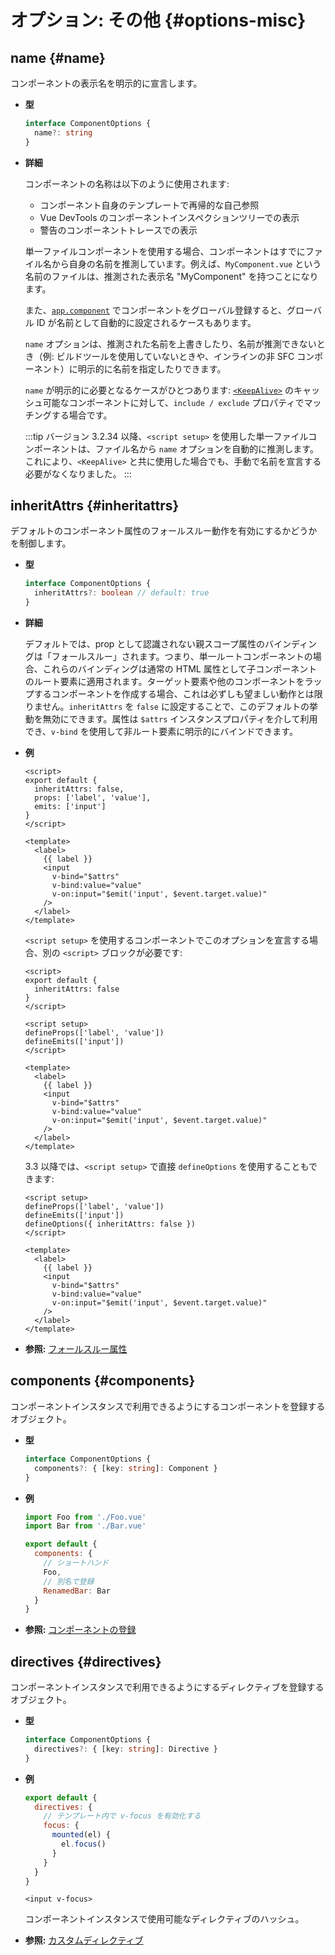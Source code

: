 # オプション: その他 {#options-misc}

## name {#name}

コンポーネントの表示名を明示的に宣言します。

- **型**

  ```ts
  interface ComponentOptions {
    name?: string
  }
  ```

- **詳細**

  コンポーネントの名称は以下のように使用されます:

  - コンポーネント自身のテンプレートで再帰的な自己参照
  - Vue DevTools のコンポーネントインスペクションツリーでの表示
  - 警告のコンポーネントトレースでの表示

  単一ファイルコンポーネントを使用する場合、コンポーネントはすでにファイル名から自身の名前を推測しています。例えば、`MyComponent.vue` という名前のファイルは、推測された表示名 "MyComponent" を持つことになります。

  また、[`app.component`](/api/application#app-component) でコンポーネントをグローバル登録すると、グローバル ID が名前として自動的に設定されるケースもあります。

  `name` オプションは、推測された名前を上書きしたり、名前が推測できないとき（例: ビルドツールを使用していないときや、インラインの非 SFC コンポーネント）に明示的に名前を指定したりできます。

  `name` が明示的に必要となるケースがひとつあります: [`<KeepAlive>`](/guide/built-ins/keep-alive) のキャッシュ可能なコンポーネントに対して、`include / exclude` プロパティでマッチングする場合です。

  :::tip
  バージョン 3.2.34 以降、`<script setup>` を使用した単一ファイルコンポーネントは、ファイル名から `name` オプションを自動的に推測します。これにより、`<KeepAlive>` と共に使用した場合でも、手動で名前を宣言する必要がなくなりました。
  :::

## inheritAttrs {#inheritattrs}

デフォルトのコンポーネント属性のフォールスルー動作を有効にするかどうかを制御します。

- **型**

  ```ts
  interface ComponentOptions {
    inheritAttrs?: boolean // default: true
  }
  ```

- **詳細**

  デフォルトでは、prop として認識されない親スコープ属性のバインディングは「フォールスルー」されます。つまり、単一ルートコンポーネントの場合、これらのバインディングは通常の HTML 属性として子コンポーネントのルート要素に適用されます。ターゲット要素や他のコンポーネントをラップするコンポーネントを作成する場合、これは必ずしも望ましい動作とは限りません。`inheritAttrs` を `false` に設定することで、このデフォルトの挙動を無効にできます。属性は `$attrs` インスタンスプロパティを介して利用でき、`v-bind` を使用して非ルート要素に明示的にバインドできます。

- **例**

  <div class="options-api">

  ```vue
  <script>
  export default {
    inheritAttrs: false,
    props: ['label', 'value'],
    emits: ['input']
  }
  </script>

  <template>
    <label>
      {{ label }}
      <input
        v-bind="$attrs"
        v-bind:value="value"
        v-on:input="$emit('input', $event.target.value)"
      />
    </label>
  </template>
  ```

  </div>
  <div class="composition-api">

  `<script setup>` を使用するコンポーネントでこのオプションを宣言する場合、別の `<script>` ブロックが必要です:

  ```vue
  <script>
  export default {
    inheritAttrs: false
  }
  </script>

  <script setup>
  defineProps(['label', 'value'])
  defineEmits(['input'])
  </script>

  <template>
    <label>
      {{ label }}
      <input
        v-bind="$attrs"
        v-bind:value="value"
        v-on:input="$emit('input', $event.target.value)"
      />
    </label>
  </template>
  ```

  3.3 以降では、`<script setup>` で直接 `defineOptions` を使用することもできます:

  ```vue
  <script setup>
  defineProps(['label', 'value'])
  defineEmits(['input'])
  defineOptions({ inheritAttrs: false })
  </script>

  <template>
    <label>
      {{ label }}
      <input
        v-bind="$attrs"
        v-bind:value="value"
        v-on:input="$emit('input', $event.target.value)"
      />
    </label>
  </template>
  ```

  </div>

- **参照:** [フォールスルー属性](/guide/components/attrs)

## components {#components}

コンポーネントインスタンスで利用できるようにするコンポーネントを登録するオブジェクト。

- **型**

  ```ts
  interface ComponentOptions {
    components?: { [key: string]: Component }
  }
  ```

- **例**

  ```js
  import Foo from './Foo.vue'
  import Bar from './Bar.vue'

  export default {
    components: {
      // ショートハンド
      Foo,
      // 別名で登録
      RenamedBar: Bar
    }
  }
  ```

- **参照:** [コンポーネントの登録](/guide/components/registration)

## directives {#directives}

コンポーネントインスタンスで利用できるようにするディレクティブを登録するオブジェクト。

- **型**

  ```ts
  interface ComponentOptions {
    directives?: { [key: string]: Directive }
  }
  ```

- **例**

  ```js
  export default {
    directives: {
      // テンプレート内で v-focus を有効化する
      focus: {
        mounted(el) {
          el.focus()
        }
      }
    }
  }
  ```

  ```vue-html
  <input v-focus>
  ```

  コンポーネントインスタンスで使用可能なディレクティブのハッシュ。

- **参照:** [カスタムディレクティブ](/guide/reusability/custom-directives)
